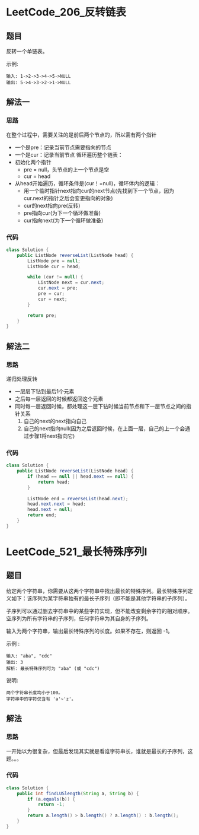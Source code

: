 # LeetCode_206_反转链表
## 题目
反转一个单链表。

示例:
```
输入: 1->2->3->4->5->NULL
输出: 5->4->3->2->1->NULL
```
## 解法一
### 思路
在整个过程中，需要关注的是前后两个节点的，所以需有两个指针
- 一个是pre：记录当前节点需要指向的节点
- 一个是cur：记录当前节点
循环遍历整个链表：
- 初始化两个指针
   - pre = null，头节点的上一个节点是空
   - cur = head
- 从head开始遍历，循环条件是(cur！=null)，循环体内的逻辑：
   - 用一个临时指针next指向cur的next节点(先找到下一个节点，因为cur.next的指针之后会变更指向的对象)
   - cur的next指向pre(反转)
   - pre指向cur(为下一个循环做准备)
   - cur指向next(为下一个循环做准备)
### 代码
```java
class Solution {
    public ListNode reverseList(ListNode head) {
        ListNode pre = null;
        ListNode cur = head;

        while (cur != null) {
            ListNode next = cur.next;
            cur.next = pre;
            pre = cur;
            cur = next;
        }

        return pre;
    }
}
```
## 解法二
### 思路
递归处理反转
- 一层层下钻到最后1个元素
- 之后每一层返回的时候都返回这个元素
- 同时每一层返回时候，都处理这一层下钻时候当前节点和下一层节点之间的指针关系
   1. 自己的next的next指向自己
   2. 自己的next指向null(因为之后返回时候，在上面一层，自己的上一个会通过步骤1将next指向它)
### 代码
```java
class Solution {
    public ListNode reverseList(ListNode head) {
        if (head == null || head.next == null) {
            return head;
        }
        
        ListNode end = reverseList(head.next);
        head.next.next = head;
        head.next = null;
        return end;
    }
}
```
# LeetCode_521_最长特殊序列I
## 题目
给定两个字符串，你需要从这两个字符串中找出最长的特殊序列。最长特殊序列定义如下：该序列为某字符串独有的最长子序列（即不能是其他字符串的子序列）。

子序列可以通过删去字符串中的某些字符实现，但不能改变剩余字符的相对顺序。空序列为所有字符串的子序列，任何字符串为其自身的子序列。

输入为两个字符串，输出最长特殊序列的长度。如果不存在，则返回 -1。

示例 :
```
输入: "aba", "cdc"
输出: 3
解析: 最长特殊序列可为 "aba" (或 "cdc")
```
说明:
```
两个字符串长度均小于100。
字符串中的字符仅含有 'a'~'z'。
```
## 解法
### 思路
一开始以为很复杂，但最后发现其实就是看谁字符串长，谁就是最长的子序列，这题。。。
### 代码
```java
class Solution {
    public int findLUSlength(String a, String b) {
        if (a.equals(b)) {
            return -1;
        }
        return a.length() > b.length() ? a.length() : b.length();
    }
}
```